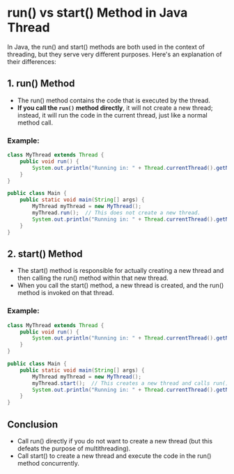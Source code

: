 

# run() vs start() Method in Java Thread

In Java, the run() and start() methods are both used in the context of threading, but they serve very different purposes. Here's an explanation of their differences:

## 1. run() Method

- The run() method contains the code that is executed by the thread. 
- **If you call the `run()` method directly**, it will not create a new thread; instead, it will run the code in the current thread, just like a normal method call.

### Example:
```java
class MyThread extends Thread {
    public void run() {
        System.out.println("Running in: " + Thread.currentThread().getName());
    }
}

public class Main {
    public static void main(String[] args) {
        MyThread myThread = new MyThread();
        myThread.run();  // This does not create a new thread.
        System.out.println("Running in: " + Thread.currentThread().getName());
    }
}
```

## 2. start() Method

- The start() method is responsible for actually creating a new thread and then calling the run() method within that new thread.
- When you call the start() method, a new thread is created, and the run() method is invoked on that thread.


### Example:


```java
class MyThread extends Thread {
    public void run() {
        System.out.println("Running in: " + Thread.currentThread().getName());
    }
}

public class Main {
    public static void main(String[] args) {
        MyThread myThread = new MyThread();
        myThread.start();  // This creates a new thread and calls run() in it.
        System.out.println("Running in: " + Thread.currentThread().getName());
    }
}

```


## Conclusion


- Call run() directly if you do not want to create a new thread (but this defeats the purpose of multithreading).
- Call start() to create a new thread and execute the code in the run() method concurrently.



